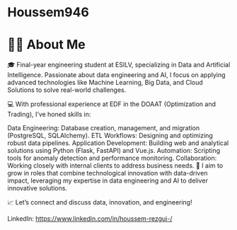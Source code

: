 # Houssem946

# 👨‍💻 About Me

🎓 Final-year engineering student at ESILV, specializing in Data and Artificial Intelligence. Passionate about data engineering and AI, I focus on applying advanced technologies like Machine Learning, Big Data, and Cloud Solutions to solve real-world challenges.

💻 With professional experience at EDF in the DOAAT (Optimization and Trading), I’ve honed skills in:

Data Engineering: Database creation, management, and migration (PostgreSQL, SQLAlchemy).
ETL Workflows: Designing and optimizing robust data pipelines.
Application Development: Building web and analytical solutions using Python (Flask, FastAPI) and Vue.js.
Automation: Scripting tools for anomaly detection and performance monitoring.
Collaboration: Working closely with internal clients to address business needs.
🚀 I aim to grow in roles that combine technological innovation with data-driven impact, leveraging my expertise in data engineering and AI to deliver innovative solutions.

📈 Let’s connect and discuss data, innovation, and engineering!

LinkedIn: https://www.linkedin.com/in/houssem-rezgui-/
